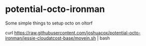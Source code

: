 potential-octo-ironman
======================

Some simple things to setup octo on oltorf

curl https://raw.githubusercontent.com/joshuacox/potential-octo-ironman/jessie-cloudatcost-base/movein.sh | bash
